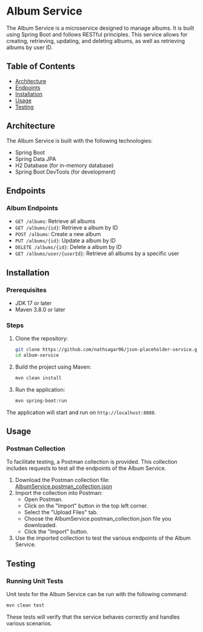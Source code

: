 # Album Service

The Album Service is a microservice designed to manage albums. It is built using Spring Boot and follows RESTful principles. This service allows for creating, retrieving, updating, and deleting albums, as well as retrieving albums by user ID.

## Table of Contents

- [Architecture](#architecture)
- [Endpoints](#endpoints)
- [Installation](#installation)
- [Usage](#usage)
- [Testing](#testing)

## Architecture

The Album Service is built with the following technologies:

- Spring Boot
- Spring Data JPA
- H2 Database (for in-memory database)
- Spring Boot DevTools (for development)

## Endpoints

### Album Endpoints

- `GET /albums`: Retrieve all albums
- `GET /albums/{id}`: Retrieve a album by ID
- `POST /albums`: Create a new album
- `PUT /albums/{id}`: Update a album by ID
- `DELETE /albums/{id}`: Delete a album by ID
- `GET /albums/user/{userId}`: Retrieve all albums by a specific user

## Installation

### Prerequisites

- JDK 17 or later
- Maven 3.8.0 or later

### Steps

1. Clone the repository:

    ```bash
    git clone https://github.com/nathsagar96/json-placeholder-service.git
    cd album-service
    ```

2. Build the project using Maven:

    ```bash
    mvn clean install
    ```

3. Run the application:

    ```bash
    mvn spring-boot:run
    ```

The application will start and run on `http://localhost:8080`.

## Usage

### Postman Collection

To facilitate testing, a Postman collection is provided. This collection includes requests to test all the endpoints of the Album Service.

1. Download the Postman collection file: [AlbumService.postman_collection.json](AlbumService.postman_collection.json)
2. Import the collection into Postman:
   - Open Postman.
   - Click on the "Import" button in the top left corner.
   - Select the "Upload Files" tab.
   - Choose the AlbumService.postman_collection.json file you downloaded.
   - Click the "Import" button.
3. Use the imported collection to test the various endpoints of the Album Service.

## Testing

### Running Unit Tests

Unit tests for the Album Service can be run with the following command:

```bash
mvn clean test
```

These tests will verify that the service behaves correctly and handles various scenarios.